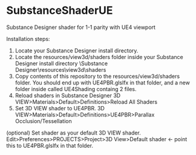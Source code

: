 # SubstanceShaderUE
Substance Designer shader for 1-1 parity with UE4 viewport

Installation steps:
1. Locate your Substance Designer install directory.
2. Locate the resources/view3d/shaders folder inside your Substance Designer install directory
    \\Substance Designer\resources\view3d\shaders
3. Copy contents of this repository to the resources/view3d/shaders folder.
   You should end up with UE4PBR.glslfx in that folder, and a new folder inside called UE4Shading containg 2 files.
4. Reload shaders in Substance Designer
   3D VIEW>Materials>Default>Definitions>Reload All Shaders
5. Set 3D VIEW shader to UE4PBR.
   3D VIEW>Materials>Default>Definitions>UE4PBR>Parallax Occlusion/Tessellation
   
(optional) Set shader as your default 3D VIEW shader.
   Edit>Preferences>PROJECTS>Project>3D View>Default shader <- point this to UE4PBR.glslfx in that folder.
